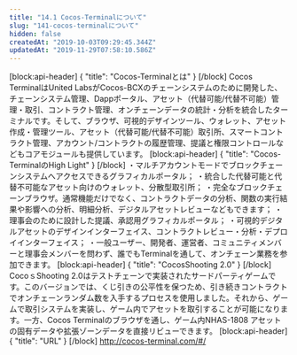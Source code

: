 ```yaml
---
title: "14.1 Cocos-Terminalについて"
slug: "141-cocos-terminalについて"
hidden: false
createdAt: "2019-10-03T09:29:45.344Z"
updatedAt: "2019-11-29T07:58:10.586Z"
---
```

[block:api-header]
{
  "title": "Cocos-Terminalとは"
}
[/block]
Cocos　TerminalはUnited LabsがCocos-BCXのチェーンシステムのために開発した、チェーンシステム管理、Dappポータル、アセット（代替可能/代替不可能）管理・取引、コントラクト管理、オンチェーンデータの統計・分析を統合したターミナルです。そして、ブラウザ、可視的デザインツール、ウォレット、アセット作成・管理ツール、アセット（代替可能/代替不可能）取引所、スマートコントラクト管理、アカウント/コントラクトの履歴管理、提議と権限コントロールなどもコアモジュールも提供しています。
[block:api-header]
{
  "title": "Cocos-TerminalのHigh Light"
}
[/block]
・マルチアカウントモードでブロックチェーンシステムへアクセスできるグラフィカルポータル；
・統合した代替可能と代替不可能なアセット向けのウォレット、分散型取引所；
・完全なブロックチェーンブラウザ。通常機能だけでなく、コントラクトデータの分析、関数の実行結果や影響への分析、明細分析、デジタルアセットレビューなどもできます；
・理事会のために設計した提議、承認用グラフィカルポータル；
・可視的デジタルアセットのデザインインターフェイス、コントラクトレビュー・分析・デプロイインターフェイス；
・一般ユーザー、開発者、運営者、コミュニティメンバーと理事会メンバーを問わず、誰でもTerminalを通して、オンチェーン業務を参加できます。
[block:api-header]
{
  "title": "CocosShooting 2.0"
}
[/block]
CocoｓShooting 2.0はテストチェーンで実装されたサードパーティゲームです。このバージョンでは、くじ引きの公平性を保つため、引き続きコントラクトでオンチェーンランダム数を入手するプロセスを使用しました。それから、ゲームで取引システムを実装し、ゲーム内でアセットを取引することが可能になります。一方、Cocos Terminalのブラウザを通し、ゲーム内NHAS-1808 アセットの固有データや拡張ゾーンデータを直接リビューできます。
[block:api-header]
{
  "title": "URL"
}
[/block]
 http://cocos-terminal.com/#/
